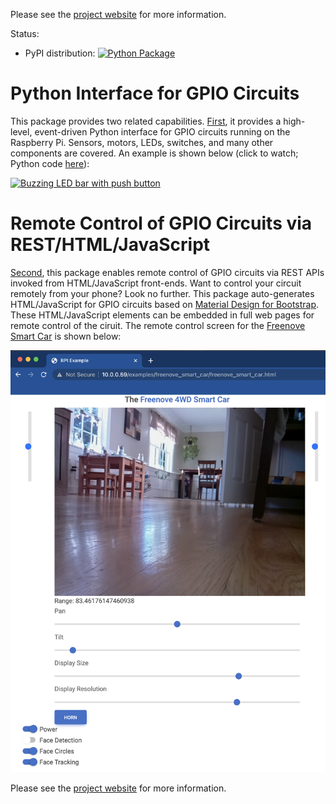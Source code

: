 Please see the [project website](https://matthewgerber.github.io/raspberry-py/) for more information.

Status:
* PyPI distribution:  [![Python Package](https://github.com/MatthewGerber/raspberry-py/workflows/Python%20package/badge.svg)](https://pypi.org/project/raspberry-py/)

# Python Interface for GPIO Circuits
This package provides two related capabilities. 
[First](https://matthewgerber.github.io/raspberry-py/raspberry-py/python-gpio.html), it provides a high-level, 
event-driven Python interface for GPIO circuits running on the Raspberry Pi. Sensors, motors, LEDs, switches, and many 
other components are covered. An example is shown below (click to watch; Python code
[here](https://github.com/MatthewGerber/raspberry-py/blob/main/src/raspberry_py/gpio/examples/buzzing_led_bar_with_button.py)):

[![Buzzing LED bar with push button](https://img.youtube.com/vi/e6PrM2QVSA4/0.jpg)](https://www.youtube.com/watch?v=e6PrM2QVSA4)

# Remote Control of GPIO Circuits via REST/HTML/JavaScript
[Second](https://matthewgerber.github.io/raspberry-py/raspberry-py/remote-gpio.html), this package enables remote 
control of GPIO circuits via REST APIs invoked from HTML/JavaScript front-ends. Want to control your circuit remotely 
from your phone? Look no further. This package auto-generates HTML/JavaScript for GPIO circuits based on 
[Material Design for Bootstrap](https://mdbootstrap.com). These HTML/JavaScript elements can be embedded in full web 
pages for remote control of the ciruit. The remote control screen for the 
[Freenove Smart Car](https://matthewgerber.github.io/raspberry-py/raspberry-py/smart-car.html) is shown below:

![freenove-smart-car](docs/raspberry-py/smart-car.png)

Please see the [project website](https://matthewgerber.github.io/raspberry-py/) for more information.